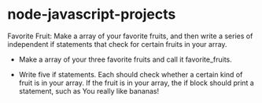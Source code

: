 # node-javascript-projects

Favorite Fruit: Make a array of your favorite fruits, and then write a series of independent if statements that check for certain fruits in your array.

- Make a array of your three favorite fruits and call it favorite_fruits.

- Write five if statements. Each should check whether a certain kind of fruit is in your array. If the fruit is in your array, the if block should print a statement, such as You really like bananas!
